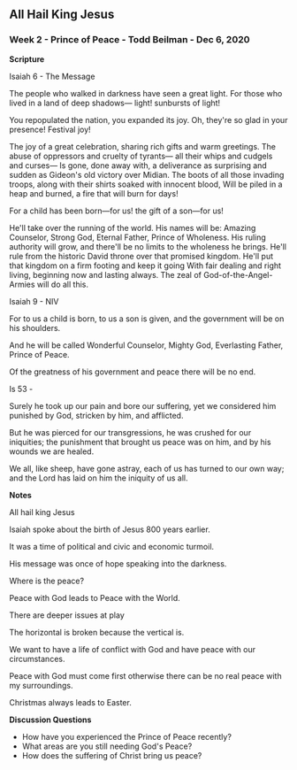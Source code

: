 ## All Hail King Jesus

### Week 2 - Prince of Peace - Todd Beilman  - Dec 6, 2020

**Scripture**

Isaiah 6 - The Message

The people who walked in darkness
    have seen a great light.
For those who lived in a land of deep shadows—
    light! sunbursts of light!

You repopulated the nation,
    you expanded its joy.
Oh, they're so glad in your presence!
    Festival joy!

The joy of a great celebration,
    sharing rich gifts and warm greetings.
The abuse of oppressors and cruelty of tyrants—
    all their whips and cudgels and curses—
Is gone, done away with, a deliverance
    as surprising and sudden as Gideon's old victory over Midian.
The boots of all those invading troops,
    along with their shirts soaked with innocent blood,
Will be piled in a heap and burned,
    a fire that will burn for days!

For a child has been born—for us!
    the gift of a son—for us!

He'll take over
    the running of the world.
His names will be: Amazing Counselor,
    Strong God,
Eternal Father,
    Prince of Wholeness.
His ruling authority will grow,
    and there'll be no limits to the wholeness he brings.
He'll rule from the historic David throne
    over that promised kingdom.
He'll put that kingdom on a firm footing
    and keep it going
With fair dealing and right living,
    beginning now and lasting always.
The zeal of God-of-the-Angel-Armies
    will do all this.
    
Isaiah 9 - NIV

For to us a child is born,
    to us a son is given,
    and the government will be on his shoulders.

And he will be called
    Wonderful Counselor, Mighty God,
    Everlasting Father, Prince of Peace.
 
Of the greatness of his government and peace
    there will be no end.
    
Is 53 - 

Surely he took up our pain
    and bore our suffering,
yet we considered him punished by God,
    stricken by him, and afflicted.
 
But he was pierced for our transgressions,
    he was crushed for our iniquities;
the punishment that brought us peace was on him,
    and by his wounds we are healed.

We all, like sheep, have gone astray,
    each of us has turned to our own way;
and the Lord has laid on him
    the iniquity of us all.
    
    
    
**Notes**

All hail king Jesus

Isaiah spoke about the birth of Jesus 800 years earlier.

It was a time of political and civic and economic turmoil.

His message was once of hope speaking into the darkness.

Where is the peace?

Peace with God leads to Peace with the World.

There are deeper issues at play

The horizontal is broken because the vertical is.

We want to have a life of conflict with God and have peace with our circumstances.

Peace with God must come first otherwise there can be no real peace with my surroundings.

Christmas always leads to Easter.



**Discussion Questions**

* How have you experienced the Prince of Peace recently?
* What areas are you still needing God's Peace?
* How does the suffering of Christ bring us peace?

